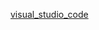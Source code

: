 [visual_studio_code](https://raw.githubusercontent.com/azohra/strapped/master/straps/visual_studio_code/latest/README.md ":include")
